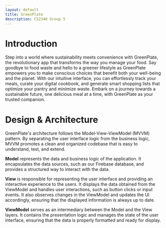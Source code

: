 ```yaml
---
layout: default
title: GreenPlate
description: CS2340 Group 5
---
```


# Introduction
Step into a world where sustainability meets convenience with GreenPlate, the revolutionary app that transforms the way you manage your food. Say goodbye to food waste and hello to a greener lifestyle as GreenPlate empowers you to make conscious choices that benefit both your well-being and the planet. With our intuitive interface, you can effortlessly track your meals, curate your digital cookbook, and generate smart shopping lists that optimize your pantry and minimize waste. Embark on a journey towards a sustainable future, one delicious meal at a time, with GreenPlate as your trusted companion.

# Design & Architecture
GreenPlate's architecture follows the Model-View-ViewModel (MVVM) pattern. By separating the user interface logic from the business logic, MVVM promotes a clean and organized codebase that is easy to understand, test, and extend.

**Model** represents the data and business logic of the application. It encapsulates the data sources, such as our Firebase database, and provides a structured way to interact with the data. 

**View** is responsible for representing the user interface and providing an interactive experience to the users. It displays the data obtained from the ViewModel and handles user interactions, such as button clicks or input events. It also observes changes in the ViewModel and updates the UI accordingly, ensuring that the displayed information is always up to date.

**ViewModel** serves as an intermediary between the Model and the View layers. It contains the presentation logic and manages the state of the user interface, ensuring that the data is properly formatted and ready for display.
